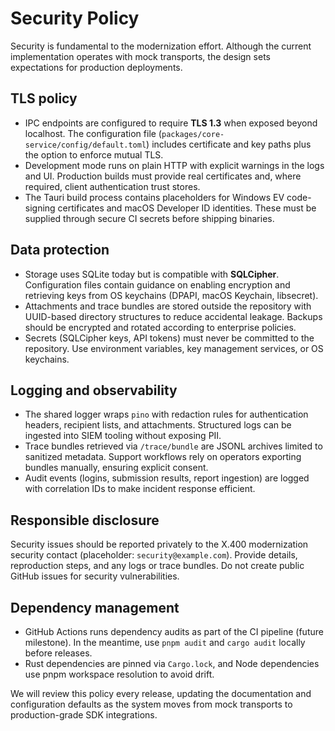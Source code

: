 # Security Policy

Security is fundamental to the modernization effort. Although the current implementation operates with mock transports, the design sets expectations for production deployments.

## TLS policy

- IPC endpoints are configured to require **TLS 1.3** when exposed beyond localhost. The configuration file (`packages/core-service/config/default.toml`) includes certificate and key paths plus the option to enforce mutual TLS.
- Development mode runs on plain HTTP with explicit warnings in the logs and UI. Production builds must provide real certificates and, where required, client authentication trust stores.
- The Tauri build process contains placeholders for Windows EV code-signing certificates and macOS Developer ID identities. These must be supplied through secure CI secrets before shipping binaries.

## Data protection

- Storage uses SQLite today but is compatible with **SQLCipher**. Configuration files contain guidance on enabling encryption and retrieving keys from OS keychains (DPAPI, macOS Keychain, libsecret).
- Attachments and trace bundles are stored outside the repository with UUID-based directory structures to reduce accidental leakage. Backups should be encrypted and rotated according to enterprise policies.
- Secrets (SQLCipher keys, API tokens) must never be committed to the repository. Use environment variables, key management services, or OS keychains.

## Logging and observability

- The shared logger wraps `pino` with redaction rules for authentication headers, recipient lists, and attachments. Structured logs can be ingested into SIEM tooling without exposing PII.
- Trace bundles retrieved via `/trace/bundle` are JSONL archives limited to sanitized metadata. Support workflows rely on operators exporting bundles manually, ensuring explicit consent.
- Audit events (logins, submission results, report ingestion) are logged with correlation IDs to make incident response efficient.

## Responsible disclosure

Security issues should be reported privately to the X.400 modernization security contact (placeholder: `security@example.com`). Provide details, reproduction steps, and any logs or trace bundles. Do not create public GitHub issues for security vulnerabilities.

## Dependency management

- GitHub Actions runs dependency audits as part of the CI pipeline (future milestone). In the meantime, use `pnpm audit` and `cargo audit` locally before releases.
- Rust dependencies are pinned via `Cargo.lock`, and Node dependencies use pnpm workspace resolution to avoid drift.

We will review this policy every release, updating the documentation and configuration defaults as the system moves from mock transports to production-grade SDK integrations.
